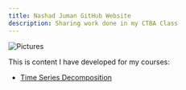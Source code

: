 ```yaml
---
title: Nashad Juman GitHub Website
description: Sharing work done in my CTBA Class
---
```


![Pictures](D:/OneDrive/Pictures/GitHubPic/NJ_Office.jpg)


This is content I have developed for my courses:

- [Time Series Decomposition](/TimeSeries/index.md)

